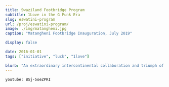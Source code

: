 ```yaml
---
title: Swaziland Footbridge Program
subtitle: 1Love in the G Funk Era
slug: eswatini-program
url: /proj/eswatini-program/
image: ./img/matangheni.jpg
caption: "Matangheni Footbridge Inauguration, July 2019"

display: false

date: 2016-01-01
tags: ["initiative", "luck", "1love"]

blurb: "An extraordinary intercontinental collaboration and triumph of the human spirit. Building bridges with luck, initiative, and a whole lot of love"
---
```


`youtube: BSj-5oeZPRI`